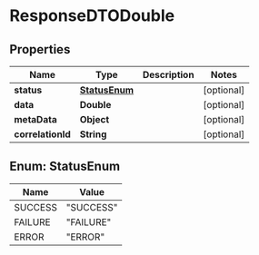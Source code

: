 # ResponseDTODouble

## Properties
Name | Type | Description | Notes
------------ | ------------- | ------------- | -------------
**status** | [**StatusEnum**](#StatusEnum) |  |  [optional]
**data** | **Double** |  |  [optional]
**metaData** | **Object** |  |  [optional]
**correlationId** | **String** |  |  [optional]

<a name="StatusEnum"></a>
## Enum: StatusEnum
Name | Value
---- | -----
SUCCESS | &quot;SUCCESS&quot;
FAILURE | &quot;FAILURE&quot;
ERROR | &quot;ERROR&quot;
